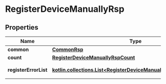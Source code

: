
# RegisterDeviceManuallyRsp

## Properties
Name | Type | Description | Notes
------------ | ------------- | ------------- | -------------
**common** | [**CommonRsp**](CommonRsp.md) |  |  [optional]
**count** | [**RegisterDeviceManuallyRspCount**](RegisterDeviceManuallyRspCount.md) |  |  [optional]
**registerErrorList** | [**kotlin.collections.List&lt;RegisterDeviceManuallyRspRegisterErrorList&gt;**](RegisterDeviceManuallyRspRegisterErrorList.md) | 登録エラーのリスト |  [optional]



